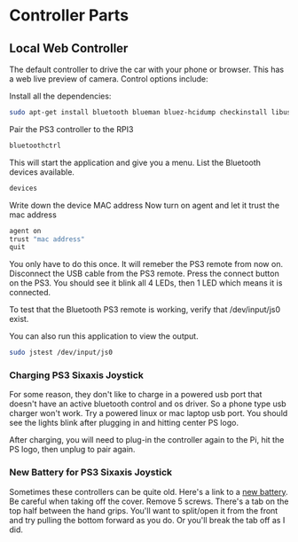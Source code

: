 # Controller Parts

## Local Web Controller

The default controller to drive the car with your phone or browser. This has a web live preview of camera. Control options include:

Install all the dependencies:
```bash
sudo apt-get install bluetooth blueman bluez-hcidump checkinstall libusb-dev libbluetooth-dev joystick pkg-config
```


Pair the PS3 controller to the RPI3
```bash
bluetoothctrl
```

This will start the application and give you a menu.
List the Bluetooth devices available.
```bash
devices
```

Write down the device MAC address
Now turn on agent and
let it trust the mac address
```bash
agent on
trust "mac address"
quit
```

You only have to do this once.  It will remeber the PS3 remote from now on.
Disconnect the USB cable from the PS3 remote.
Press the connect button on the PS3.  You should see it blink all 4 LEDs, then 1 LED which means it is connected. 

To test that the Bluetooth PS3 remote is working, verify that /dev/input/js0 exist.

You can also run this application to view the output.
```bash
sudo jstest /dev/input/js0
```


### Charging PS3 Sixaxis Joystick

For some reason, they don't like to charge in a powered usb port that doesn't have an active bluetooth control and os driver. So a phone type usb charger won't work. Try a powered linux or mac laptop usb port. You should see the lights blink after plugging in and hitting center PS logo.

After charging, you will need to plug-in the controller again to the Pi, hit the PS logo, then unplug to pair again.

### New Battery for PS3 Sixaxis Joystick

Sometimes these controllers can be quite old. Here's a link to a [new battery](http://a.co/5k1lbns). Be careful when taking off the cover. Remove 5 screws. There's a tab on the top half between the hand grips. You'll want to split/open it from the front and try pulling the bottom forward as you do. Or you'll break the tab off as I did.